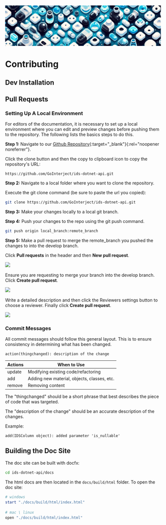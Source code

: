 ![](banner.png)

# Contributing

## Dev Installation

## Pull Requests

### Setting Up A Local Environment

For editors of the documentation, it is necessary to set up a local environment where you can edit and preview changes before pushing them to the repository. The following lists the basics steps to do this.

**Step 1:** Navigate to our [Github Repository](https://github.com/GoInterject/ids-dotnet-api){:target="\_blank"}{:rel="noopener noreferrer"}.

Click the clone button and then the copy to clipboard icon to copy the repository's URL:

```
https://github.com/GoInterject/ids-dotnet-api.git
```

**Step 2:** Navigate to a local folder where you want to clone the repository.

Execute the git clone command (be sure to paste the url you copied):

```bash
git clone https://github.com/GoInterject/ids-dotnet-api.git
```

**Step 3:** Make your changes locally to a local git branch.

**Step 4:** Push your changes to the repo using the git push command.

```bash
git push origin local_branch:remote_branch
```

**Step 5:** Make a pull request to merge the remote_branch you pushed the changes to into the develop branch.

Click **Pull requests** in the header and then **New pull request**.

![](/docs/source/static/new-pull-request.png)
<br>

Ensure you are requesting to merge your branch into the develop branch. Click **Create pull request**.

![](/docs/source/static/init-pull-request.png)
<br>

Write a detailed description and then click the Reviewers settings button to choose a reviewer. Finally click **Create pull request**.

![](/docs/source/static/create-pull-request.png)
<br>

### Commit Messages

All commit messages should follow this general layout. This is to ensure consistency in determining what has been changed.

```
action(thingchanged): description of the change
```

| Actions | When to Use                                 |
| ------- | ------------------------------------------- |
| update  | Modifying existing code/refactoring         |
| add     | Adding new material, objects, classes, etc. |
| remove  | Removing content                            |

The "thingchanged" should be a short phrase that best describes the piece of code that was targeted.

The "description of the change" should be an accurate description of the changes.

Example:

```
add(IDSColumn object): added parameter 'is_nullable'
```

## Building the Doc Site

The doc site can be built with docfx:

```bash
cd ids-dotnet-api/docs

```

The html docs are then located in the `docs/build/html` folder. To open the doc site:

```ps1
# windows
start "./docs/build/html/index.html"

# mac \ linux
open "./docs/build/html/index.html"
```
